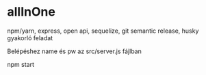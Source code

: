 # allInOne

npm/yarn, express, open api, sequelize, git semantic release, husky gyakorló feladat

Belépéshez name és pw az src/server.js fájlban

npm start
